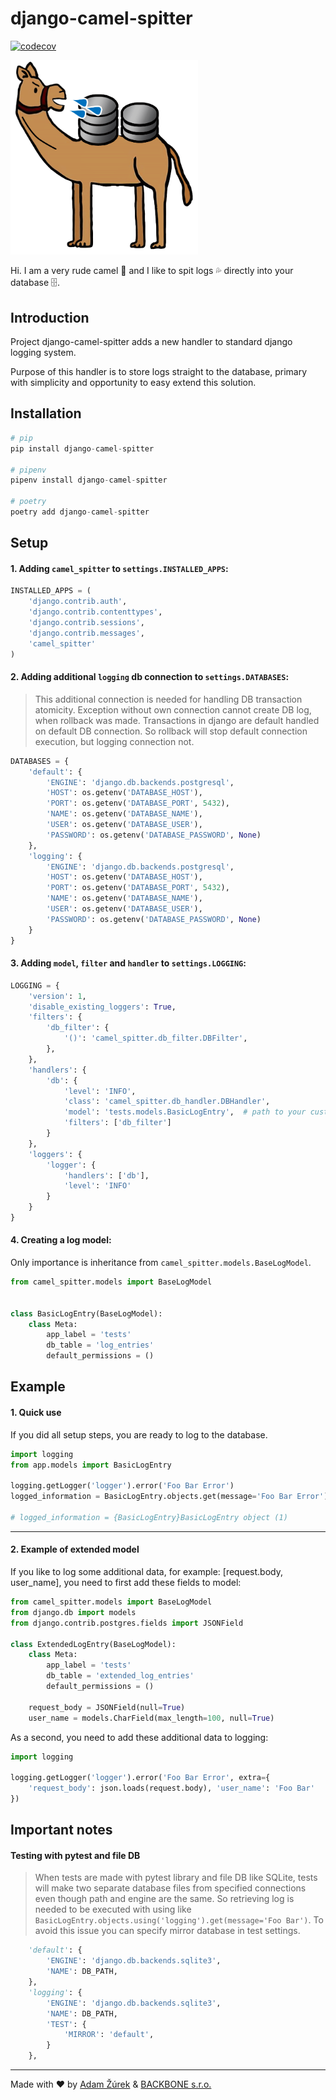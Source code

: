 # django-camel-spitter

[![codecov](https://codecov.io/gh/zurek11/django-camel-spitter/branch/master/graph/badge.svg)](https://codecov.io/gh/zurek11/django-camel-spitter)

<img src="media/logo.png" width="300">

Hi. I am a very rude camel 🐫 and I like to spit logs 💦 directly into your database 🗄️.

## Introduction

Project django-camel-spitter adds a new handler to standard django logging system.

Purpose of this handler is to store logs straight to the database, primary with simplicity and opportunity to easy extend this solution.

## Installation

```python
# pip
pip install django-camel-spitter

# pipenv
pipenv install django-camel-spitter

# poetry
poetry add django-camel-spitter
```

## Setup

#### 1. Adding `camel_spitter` to `settings.INSTALLED_APPS`:

```python
INSTALLED_APPS = (
    'django.contrib.auth',
    'django.contrib.contenttypes',
    'django.contrib.sessions',
    'django.contrib.messages',
    'camel_spitter'
)
```

#### 2. Adding additional `logging` db connection to `settings.DATABASES`:

> This additional connection is needed for handling DB transaction atomicity. 
> Exception without own connection cannot create DB log, when rollback was made.
> Transactions in django are default handled on default DB connection.
> So rollback will stop default connection execution, but logging connection not.

```python
DATABASES = {
    'default': {
        'ENGINE': 'django.db.backends.postgresql',
        'HOST': os.getenv('DATABASE_HOST'),
        'PORT': os.getenv('DATABASE_PORT', 5432),
        'NAME': os.getenv('DATABASE_NAME'),
        'USER': os.getenv('DATABASE_USER'),
        'PASSWORD': os.getenv('DATABASE_PASSWORD', None)
    },
    'logging': {
        'ENGINE': 'django.db.backends.postgresql',
        'HOST': os.getenv('DATABASE_HOST'),
        'PORT': os.getenv('DATABASE_PORT', 5432),
        'NAME': os.getenv('DATABASE_NAME'),
        'USER': os.getenv('DATABASE_USER'),
        'PASSWORD': os.getenv('DATABASE_PASSWORD', None)
    }   
}
```

#### 3. Adding `model`, `filter` and `handler` to `settings.LOGGING`:

```python
LOGGING = {
    'version': 1,
    'disable_existing_loggers': True,
    'filters': {
        'db_filter': {
            '()': 'camel_spitter.db_filter.DBFilter',
        },
    },
    'handlers': {
        'db': {
            'level': 'INFO',
            'class': 'camel_spitter.db_handler.DBHandler',
            'model': 'tests.models.BasicLogEntry',  # path to your custom model
            'filters': ['db_filter']
        }
    },
    'loggers': {
        'logger': {
            'handlers': ['db'],
            'level': 'INFO'
        }
    }
}
```

#### 4. Creating a log model:

Only importance is inheritance from `camel_spitter.models.BaseLogModel`.

```python
from camel_spitter.models import BaseLogModel


class BasicLogEntry(BaseLogModel):
    class Meta:
        app_label = 'tests'
        db_table = 'log_entries'
        default_permissions = ()
```

## Example

#### 1. Quick use

If you did all setup steps, you are ready to log to the database.

```python
import logging
from app.models import BasicLogEntry

logging.getLogger('logger').error('Foo Bar Error')
logged_information = BasicLogEntry.objects.get(message='Foo Bar Error')

# logged_information = {BasicLogEntry}BasicLogEntry object (1)
```

---

#### 2. Example of extended model

If you like to log some additional data, for example: [request.body, user_name], you need to first add these fields to model:

```python
from camel_spitter.models import BaseLogModel
from django.db import models
from django.contrib.postgres.fields import JSONField

class ExtendedLogEntry(BaseLogModel):
    class Meta:
        app_label = 'tests'
        db_table = 'extended_log_entries'
        default_permissions = ()
    
    request_body = JSONField(null=True)
    user_name = models.CharField(max_length=100, null=True)
```

As a second, you need to add these additional data to logging:

```python
import logging

logging.getLogger('logger').error('Foo Bar Error', extra={
    'request_body': json.loads(request.body), 'user_name': 'Foo Bar'
})
```

## Important notes

#### Testing with pytest and file DB

> When tests are made with pytest library and file DB like SQLite,
> tests will make two separate database files from specified connections even though path and engine are the same.
> So retrieving log is needed to be executed with using like `BasicLogEntry.objects.using('logging').get(message='Foo Bar')`.
> To avoid this issue you can specify mirror database in test settings.

```python
    'default': {
        'ENGINE': 'django.db.backends.sqlite3',
        'NAME': DB_PATH,
    },
    'logging': {
        'ENGINE': 'django.db.backends.sqlite3',
        'NAME': DB_PATH,
        'TEST': {
            'MIRROR': 'default',
        }
    },
```

---
Made with ❤ by [Adam Žúrek](https://zurek11.github.io/) & [BACKBONE s.r.o.](https://www.backbone.sk/en/)
